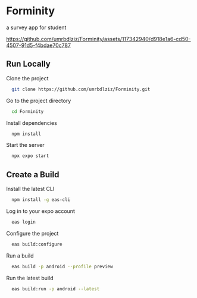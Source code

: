 # Forminity
a survey app for student

https://github.com/umrbdlziz/Forminity/assets/117342940/d918e1a6-cd50-4507-91d5-f4bdae70c787

## Run Locally

Clone the project

```bash
  git clone https://github.com/umrbdlziz/Forminity.git
```

Go to the project directory

```bash
  cd Forminity
```

Install dependencies

```bash
  npm install
```

Start the server

```bash
  npx expo start
```

## Create a Build

Install the latest CLI

```bash
  npm install -g eas-cli
```

Log in to your expo account

```bash
  eas login
```

Configure the project

```bash
  eas build:configure
```

Run a build

```bash
  eas build -p android --profile preview
```

Run the latest build

```bash
  eas build:run -p android --latest
